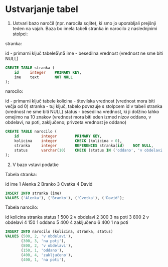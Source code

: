 # Ustvarjanje tabel

1. Ustvari bazo naročil (npr. narocila.sqlite), ki smo jo uporabljali prejšnji teden na vajah. Baza bo imela tabeli stranka in narocilo z naslednjnimi stolpci:

stranka:

id - primarni ključ tabele$\n$
ime - besedilna vrednost (vrednost ne sme biti NULL)

```sql
CREATE TABLE stranka (
    id     integer    PRIMARY KEY,
    ime    text       NOT NULL   
);
```

narocilo:

id - primarni ključ tabele
kolicina - številska vrednost (vrednost mora biti večja od 0)
stranka - tuj ključ, tabelo povezuje s stolpcem id v tabeli stranka (vrednost ne sme biti NULL)
status - besedilna vrednost, ki ji dolžino lahko omejimo na 10 znakov (vrednost mora biti eden izmed nizov oddano, v obdelavi, na poti, zaključeno; privzeta vrednost je oddano)

```sql
CREATE TABLE narocilo (
    id          integer        PRIMARY KEY, 
    kolicina    integer        CHECK (kolicina > 0), 
    stranka     integer        REFERENCES stranka(id)    NOT NULL, 
    status      varchar(10)    CHECK (status IN ('oddano', 'v obdelavi', 'na poti', 'zaključeno')) DEFAULT 'oddano'
);
```

2. V bazo vstavi podatke

Tabela stranka:

id	ime
1	Alenka
2	Branko
3	Cvetka
4	David

```sql
INSERT INTO stranka (ime)
VALUES ('Alenka'), ('Branko'), ('Cvetka'), ('David');
```

Tabela narocilo:

id	kolicina	stranka	status
1	500	        2	    v obdelavi
2	300	        3	    na poti
3	800	        2	    v obdelavi
4	150	        1	    oddano
5	400	        4	    zaključeno
6	400	        1	    na poti

```sql
INSERT INTO narocilo (kolicina, stranka, status)
VALUES (500, 2, 'v obdelavi'), 
       (300, 3, 'na poti'), 
       (800, 2, 'v obdelavi'), 
       (150, 1, 'oddano'), 
       (400, 4, 'zaključeno'), 
       (400, 1, 'na poti'),
```